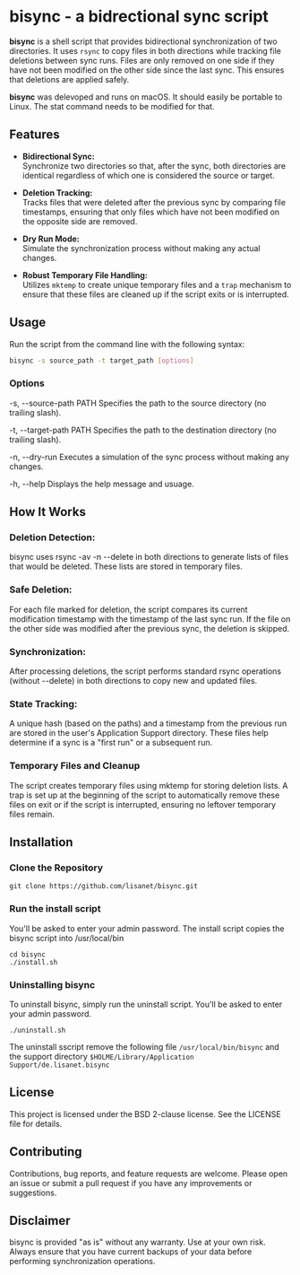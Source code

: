 # bisync - a bidrectional sync script

**bisync** is a shell script that provides bidirectional synchronization of two directories. It uses `rsync` to copy files in both directions while tracking file deletions between sync runs. Files are only removed on one side if they have not been modified on the other side since the last sync. This ensures that deletions are applied safely.

**bisync** was delevoped and runs on macOS. It should easily be portable to Linux. The stat command needs to be modified for that.

## Features

- **Bidirectional Sync:**  
  Synchronize two directories so that, after the sync, both directories are identical regardless of which one is considered the source or target.

- **Deletion Tracking:**  
  Tracks files that were deleted after the previous sync by comparing file timestamps, ensuring that only files which have not been modified on the opposite side are removed.

- **Dry Run Mode:**  
  Simulate the synchronization process without making any actual changes.

- **Robust Temporary File Handling:**  
  Utilizes `mktemp` to create unique temporary files and a `trap` mechanism to ensure that these files are cleaned up if the script exits or is interrupted.

## Usage

Run the script from the command line with the following syntax:

```bash
bisync -s source_path -t target_path [options]
```

### Options
-s, --source-path PATH
Specifies the path to the source directory (no trailing slash).

-t, --target-path PATH
Specifies the path to the destination directory (no trailing slash).

-n, --dry-run
Executes a simulation of the sync process without making any changes.

-h, --help
Displays the help message and usuage.


## How It Works

### Deletion Detection:
bisync uses rsync -av -n --delete in both directions to generate lists of files that would be deleted. These lists are stored in temporary files.

### Safe Deletion:
For each file marked for deletion, the script compares its current modification timestamp with the timestamp of the last sync run. If the file on the other side was modified after the previous sync, the deletion is skipped.

### Synchronization:
After processing deletions, the script performs standard rsync operations (without --delete) in both directions to copy new and updated files.

### State Tracking:
A unique hash (based on the paths) and a timestamp from the previous run are stored in the user's Application Support directory. These files help determine if a sync is a "first run" or a subsequent run.


### Temporary Files and Cleanup

The script creates temporary files using mktemp for storing deletion lists. A trap is set up at the beginning of the script to automatically remove these files on exit or if the script is interrupted, ensuring no leftover temporary files remain.

## Installation

### Clone the Repository
```
git clone https://github.com/lisanet/bisync.git
```

### Run the install script
You'll be asked to enter your admin password. The install script copies the bisync script into /usr/local/bin

```
cd bisync
./install.sh
```

### Uninstalling bisync
To uninstall bisync, simply run the uninstall script. You'll be asked to enter your admin password.

```
./uninstall.sh
```
The uninstall sscript remove the following file 
`/usr/local/bin/bisync`
and the support directory
`$HOLME/Library/Application Support/de.lisanet.bisync`


## License

This project is licensed under the BSD 2-clause license. See the LICENSE file for details.

## Contributing

Contributions, bug reports, and feature requests are welcome. Please open an issue or submit a pull request if you have any improvements or suggestions.

## Disclaimer

bisync is provided "as is" without any warranty. Use at your own risk. Always ensure that you have current backups of your data before performing synchronization operations.
